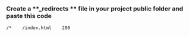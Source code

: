 ### Create a **_redirects ** file in your project **public** folder  and paste this code 

``` html
/*    /index.html    200
```
